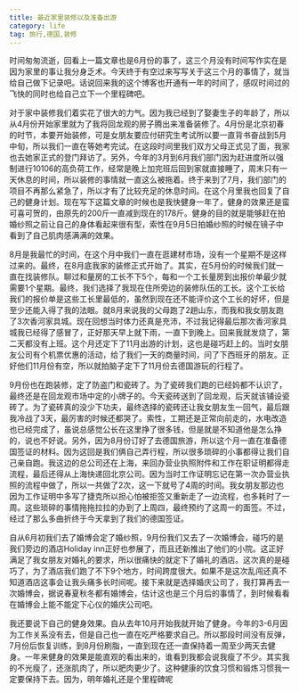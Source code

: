 ```yaml
---
title: 最近家里装修以及准备出游
category: life
tag: 旅行,德国,装修
---
```


时间匆匆流逝，回看上一篇文章也是6月份的事了，这三个月没有时间写作实在是因为家里的事让我分身乏术。今天终于有空过来写写关于这三个月的事情了，就当给自己做下记录吧。话说回来我的这个博客也开通有一年的时间了，感叹时间过的飞快的同时也给自己立下一个里程碑吧。

对于家中装修我们着实花了很大的力气。因为我已经到了娶妻生子的年龄了，所以从4月份开始家里就为了我将回龙观的房子腾出来准备装修了。4月份是北京初春的时节，本要开始装修，可是女朋友要应付研究生考试所以要一直背书奋战到5月中旬，所以我们一直在等她考完试。在这段时间里我们双方父母正式见了面，我家也去她家正式的登门拜访了。另外，今年的3月到6月我们部门因为赶进度所以强制进行10106的高负荷工作，经常是晚上加完班后回到家就直接睡了，周末只有一天休息的时间，所以装修的事情就一直这么被拖着。终于来到了7月，我们部门的项目不再那么紧急了，所以才有了比较充足的休息时间。在这个月里我也回复了自己的健身计划。现在写下这篇文章的时候也是我快健身一年了，健身的效果还是蛮可喜可贺的，由原先的200斤一直减到现在的178斤。健身的目的就是能够赶在拍婚纱照之前让自己的身体看起来很有型，索性在9月5日拍婚纱照的时候在镜子中看到了自己肌肉感满满的效果。

8月是我最忙的时间，在这个月中我们一直在逛建材市场，没有一个星期不是这样过来的。最终，在8月底我家的装修正式开始了。其实，在5月份的时候我们就一直在找装修队。聊过和量房的工长不下5个，每和一个工长量房到出报价单最少就需要1个星期。最终，我们选择了我现在住所旁边的装修队伍的工长。这个工长给我们的报价单是这些工长里最低的，虽然到现在还不能评价这个工长的好坏，但是至少还能入得了我的法眼。就8月来说我的父母跑了2趟山东，而我和我女朋友跑了3次香河家具城。现在回想当时体力还真是充沛，不过我记得最后那次香河家具城我已经得了感冒了，正好那天早上就下雨，一直下到晚上。回来我就发烧了，第二天都没有上班。这个月还定下了11月出游的计划，这也是碰巧赶上的。当时女朋友公司有个机票优惠的活动，给了我们一天的商量时间，问了下西班牙的朋友。正好他们11月份有空，所以就拍脑子定下了11月份去德国游玩的行程了。

9月份也在跑装修，定了防盗门和瓷砖了。为了瓷砖我们跑的已经妈都不认识了，最终还是在回龙观市场中定的小牌子的。今天瓷砖送到了回龙观，后天就该铺设瓷砖了。为了瓷砖真的没少下功夫，最终选择的瓷砖还让我女朋友生一回气，最后跟我冷战了3天，最厉害的时候还都哭了。索性，工期还是正常向前走的，水电改造也已经完成了，虽说总感觉公长在这里挣了很多钱，但是就是不知道他是怎么挣的，说也不好说。另外，因为8月份订好了去德国旅游，所以这个月一直在准备德国签证的材料。因为这回是我们俩自己弄行程，所以很多琐碎的小事都得让我们自己亲自跑。我这边的总公司还在上海，来回办营业执照附件和工作在职证明都得走流程，最后还得从上海快递回北京公司。因为当时工作证明忘记在第一次办营业执照的流程中做了，所以一共做了2次，这一下就号了4周的时间。我女朋友那边也因为工作证明中多写了捷克所以担心怕被拒签又重新走了一边流程，也多耗时了一周。这些琐碎的事情拖拖拉拉的办到了上周四，最终预约了这周一的面签。不过，经过了那么多曲折终于今天拿到了我们的德国签证。

自从6月初我们去了婚博会定了婚纱照，9月份我们又去了一次婚博会，碰巧的是我们旁边的酒店Holiday inn正好也参展了，而且还新推出了他们的小院。这正好满足了我女朋友对婚礼的要求，所以很痛快的就定下了婚礼的酒店。这次真的是碰巧了，为了酒店我们跑了不下9个地方，时间跨度很大。如果不是这次乱闯还真不知道酒店这事会让我头痛多长时间呢。接下来就是选择婚庆公司了，我打算再去一次婚博会，据说春夏秋冬都有婚博会，估计这也是三个月后的事情了，到时候看看在婚博会上能不能定下心仪的婚庆公司吧。

我还要说下自己的健身效果。自从去年10月开始我就开始了健身。今年的3-6月因为工作关系没有去，但是自己也一直在吃严格要求自己。所以那段时间没有反弹，7月份后恢复训练，到8月份刷脂，一直到现在还一直保持着一周至少两天去健身。一年来健身的效果是能直观的看出来的，谁看到我都会说我瘦了不少。其实我的不光瘦了，还涨肌肉了，所以肥肉更少了。这种健康的饮食习惯和锻炼习惯我一定要保持下去。因为，明年婚礼还是个里程碑呢


